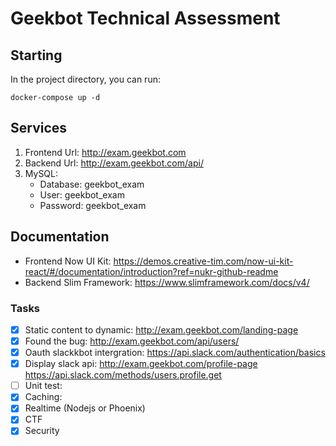 # Geekbot Technical Assessment

## Starting

In the project directory, you can run:

`docker-compose up -d`

## Services

1. Frontend Url: http://exam.geekbot.com
2. Backend Url: http://exam.geekbot.com/api/
3. MySQL: 
	- Database: geekbot_exam
    - User: geekbot_exam
    - Password: geekbot_exam
## Documentation

- Frontend Now UI Kit: https://demos.creative-tim.com/now-ui-kit-react/#/documentation/introduction?ref=nukr-github-readme
- Backend Slim Framework: https://www.slimframework.com/docs/v4/

### Tasks

- [X] Static content to dynamic: http://exam.geekbot.com/landing-page
- [X] Found the bug: http://exam.geekbot.com/api/users/ 
- [X] Oauth slackkbot intergration: https://api.slack.com/authentication/basics
- [X] Display slack api: http://exam.geekbot.com/profile-page https://api.slack.com/methods/users.profile.get 
- [ ] Unit test: 
- [X] Caching: 
- [X] Realtime (Nodejs or Phoenix)
- [X] CTF 
- [X] Security